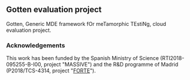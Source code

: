 ## Gotten evaluation project

Gotten, Generic MDE framework fOr meTamorphic TEstiNg, cloud evaluation project.

### Acknowledgements

This work has been funded by the Spanish Ministry of Science (RTI2018-095255-B-I00, project "MASSIVE") and the R&D programme of Madrid (P2018/TCS-4314, project "[FORTE](https://antares.sip.ucm.es/forte-cm/)").

